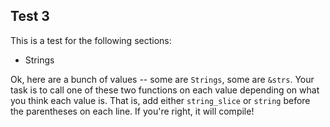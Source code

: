 ## Test 3

This is a test for the following sections:
* Strings

Ok, here are a bunch of values -- some are `Strings`, some are `&strs`.
Your task is to call one of these two functions on each value depending on what you think each value is.
That is, add either `string_slice` or `string` before the parentheses on each line.
If you're right, it will compile!
